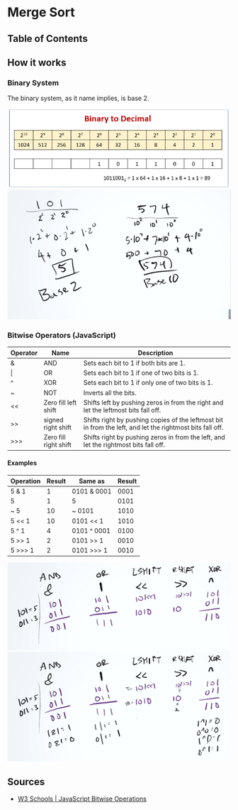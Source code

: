 # Merge Sort

## Table of Contents

## How it works

### Binary System
The binary system, as it name implies, is base 2.

![Binary Numerical System](./resources/binary-to-decimal.png)
![Base 2 and Base 10](./resources/base2-and-base10.png)

### Bitwise Operators (JavaScript)

| Operator  | Name                  | Description                                                                                               |
| --------- | --------------------- | --------------------------------------------------------------------------------------------------------- |
| &         | AND                   | Sets each bit to 1 if both bits are 1.                                                                    |
| \|        | OR                    | Sets each bit to 1 if one of two bits is 1.                                                               |
| ^         | XOR                   | Sets each bit to 1 if only one of two bits is 1.                                                          |
| ~         | NOT                   | Inverts all the bits.                                                                                     |
| <<        | Zero fill left shift  | Shifts left by pushing zeros in from the right and let the leftmost bits fall off.                        |
| >>        | signed right shift    | Shifts right by pushing copies of the leftmost bit in from the left, and let the rightmost bits fall off. |
| >>>       | Zero fill right shift | Shifts right by pushing zeros in from the left, and let the rightmost bits fall off.                      |

#### Examples

| Operation | Result | Same as      | Result |
| --------- | ------ | ------------ | ------ |
| 5 & 1     | 1      | 0101 & 0001  | 0001   |
| 5 | 1     | 5      | 0101 | 0001  | 0101   |
| ~ 5       | 10     | ~ 0101       | 1010   |
| 5 << 1    | 10     | 0101 << 1    | 1010   |
| 5 ^ 1     | 4      | 0101 ^ 0001  | 0100   |
| 5 >> 1    | 2      | 0101 >> 1    | 0010   |
| 5 >>> 1   | 2      | 0101 >>> 1   | 0010   |

![Bitwise Operations](./resources/bitwise-operations.png)
![Bitwise Operations - 2](./resources/bitwise-operations-2.png)

## Sources
- [W3 Schools | JavaScript Bitwise Operations][1]

[1]: https://www.w3schools.com/js/js_bitwise.asp
